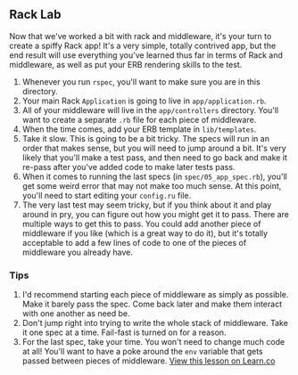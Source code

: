 
## Rack Lab

Now that we've worked a bit with rack and middleware, it's your turn to create a spiffy Rack app! It's a very simple, totally contrived app, but the end result will use everything you've learned thus far in terms of Rack and middleware, as well as put your ERB rendering skills to the test.

1. Whenever you run `rspec`, you'll want to make sure you are in this directory.
2. Your main Rack `Application` is going to live in `app/application.rb`.
3. All of your middleware will live in the `app/controllers` directory. You'll want to create a separate `.rb` file for each piece of middleware.
4. When the time comes, add your ERB template in `lib/templates`.
5. Take it slow. This is going to be a bit tricky. The specs will run in an order that makes sense, but you will need to jump around a bit. It's very likely that you'll make a test pass, and then need to go back and make it re-pass after you've added code to make later tests pass.
6. When it comes to running the last specs (in `spec/05_app_spec.rb`), you'll get some weird error that may not make too much sense. At this point, you'll need to start editing your `config.ru` file.
7. The very last test may seem tricky, but if you think about it and play around in pry, you can figure out how you might get it to pass. There are multiple ways to get this to pass. You could add another piece of middleware if you like (which is a great way to do it), but it's totally acceptable to add a few lines of code to one of the pieces of middleware you already have.

### Tips

1. I'd recommend starting each piece of middleware as simply as possible. Make it barely pass the spec. Come back later and make them interact with one another as need be.
2. Don't jump right into trying to write the whole stack of middleware. Take it one spec at a time. Fail-fast is turned on for a reason.
3. For the last spec, take your time. You won't need to change much code at all! You'll want to have a poke around the `env` variable that gets passed between pieces of middleware.
<a href='https://learn.co/lessons/rack-lab' data-visibility='hidden'>View this lesson on Learn.co</a>

